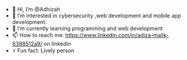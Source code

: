 - 👋 Hi, I’m @Adhizah
- 👀 I’m interested in cybersecurity ,web development and mobile app development.
- 🌱 I’m currently learning programming and web development
- 📫 How to reach me: https://www.linkedin.com/in/adiza-malik-6388512a9/ on linkedin
- ⚡ Fun fact: Lively person

<!---
Adhizah/Adhizah is a ✨ special ✨ repository because its `README.md` (this file) appears on your GitHub profile.
You can click the Preview link to take a look at your changes.
--->
